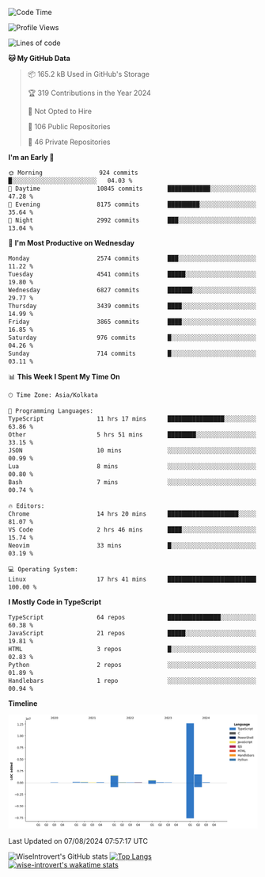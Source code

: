 <!--START_SECTION:waka-->
![Code Time](http://img.shields.io/badge/Code%20Time-1%2C499%20hrs%2034%20mins-blue)

![Profile Views](http://img.shields.io/badge/Profile%20Views-14-blue)

![Lines of code](https://img.shields.io/badge/From%20Hello%20World%20I%27ve%20Written-17.2%20million%20lines%20of%20code-blue)

**🐱 My GitHub Data** 

> 📦 165.2 kB Used in GitHub's Storage 
 > 
> 🏆 319 Contributions in the Year 2024
 > 
> 🚫 Not Opted to Hire
 > 
> 📜 106 Public Repositories 
 > 
> 🔑 46 Private Repositories 
 > 
**I'm an Early 🐤** 

```text
🌞 Morning                924 commits         █░░░░░░░░░░░░░░░░░░░░░░░░   04.03 % 
🌆 Daytime                10845 commits       ████████████░░░░░░░░░░░░░   47.28 % 
🌃 Evening                8175 commits        █████████░░░░░░░░░░░░░░░░   35.64 % 
🌙 Night                  2992 commits        ███░░░░░░░░░░░░░░░░░░░░░░   13.04 % 
```
📅 **I'm Most Productive on Wednesday** 

```text
Monday                   2574 commits        ███░░░░░░░░░░░░░░░░░░░░░░   11.22 % 
Tuesday                  4541 commits        █████░░░░░░░░░░░░░░░░░░░░   19.80 % 
Wednesday                6827 commits        ███████░░░░░░░░░░░░░░░░░░   29.77 % 
Thursday                 3439 commits        ████░░░░░░░░░░░░░░░░░░░░░   14.99 % 
Friday                   3865 commits        ████░░░░░░░░░░░░░░░░░░░░░   16.85 % 
Saturday                 976 commits         █░░░░░░░░░░░░░░░░░░░░░░░░   04.26 % 
Sunday                   714 commits         █░░░░░░░░░░░░░░░░░░░░░░░░   03.11 % 
```


📊 **This Week I Spent My Time On** 

```text
🕑︎ Time Zone: Asia/Kolkata

💬 Programming Languages: 
TypeScript               11 hrs 17 mins      ████████████████░░░░░░░░░   63.86 % 
Other                    5 hrs 51 mins       ████████░░░░░░░░░░░░░░░░░   33.15 % 
JSON                     10 mins             ░░░░░░░░░░░░░░░░░░░░░░░░░   00.99 % 
Lua                      8 mins              ░░░░░░░░░░░░░░░░░░░░░░░░░   00.80 % 
Bash                     7 mins              ░░░░░░░░░░░░░░░░░░░░░░░░░   00.74 % 

🔥 Editors: 
Chrome                   14 hrs 20 mins      ████████████████████░░░░░   81.07 % 
VS Code                  2 hrs 46 mins       ████░░░░░░░░░░░░░░░░░░░░░   15.74 % 
Neovim                   33 mins             █░░░░░░░░░░░░░░░░░░░░░░░░   03.19 % 

💻 Operating System: 
Linux                    17 hrs 41 mins      █████████████████████████   100.00 % 
```

**I Mostly Code in TypeScript** 

```text
TypeScript               64 repos            ███████████████░░░░░░░░░░   60.38 % 
JavaScript               21 repos            █████░░░░░░░░░░░░░░░░░░░░   19.81 % 
HTML                     3 repos             █░░░░░░░░░░░░░░░░░░░░░░░░   02.83 % 
Python                   2 repos             ░░░░░░░░░░░░░░░░░░░░░░░░░   01.89 % 
Handlebars               1 repo              ░░░░░░░░░░░░░░░░░░░░░░░░░   00.94 % 
```



**Timeline**

![Lines of Code chart](https://raw.githubusercontent.com/wise-introvert/wise-introvert/master/assets/bar_graph.png)


 Last Updated on 07/08/2024 07:57:17 UTC
<!--END_SECTION:waka-->

![WiseIntrovert's GitHub stats](https://github-readme-stats.vercel.app/api?username=wise-introvert&count_private=true&show_icons=true)
[![Top Langs](https://github-readme-stats.vercel.app/api/top-langs/?username=wise-introvert&langs_count=10)](https://github.com/anuraghazra/github-readme-stats)
[![wise-introvert's wakatime stats](https://github-readme-stats.vercel.app/api/wakatime?username=wiseintrovert)](https://github.com/anuraghazra/github-readme-stats)
